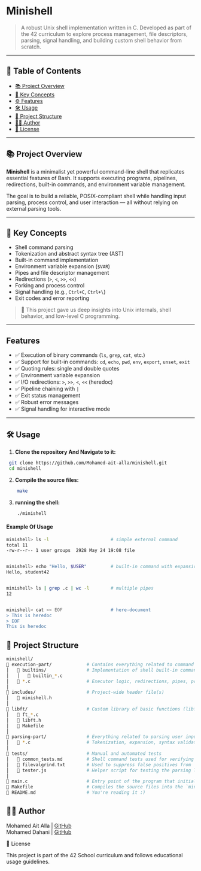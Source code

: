 # Minishell

> A robust Unix shell implementation written in C. Developed as part of the 42 curriculum to explore process management, file descriptors, parsing, signal handling, and building custom shell behavior from scratch.

---

## 📑 Table of Contents

- [📚 Project Overview](#project-overview)
- [🧠 Key Concepts](#key-concepts)
- [⚙️ Features](#features)
- [🛠️ Usage](#usage)
- [📁 Project Structure](#project-structure)
- [🧑‍💻 Author](#author)
- [📜 License](#license)

---

## 📚 Project Overview

**Minishell** is a minimalist yet powerful command-line shell that replicates essential features of Bash. It supports executing programs, pipelines, redirections, built-in commands, and environment variable management.

The goal is to build a reliable, POSIX-compliant shell while handling input parsing, process control, and user interaction — all without relying on external parsing tools.

---

## 🧠 Key Concepts

- Shell command parsing
- Tokenization and abstract syntax tree (AST)
- Built-in command implementation
- Environment variable expansion (`$VAR`)
- Pipes and file descriptor management
- Redirections (`>`, `<`, `>>`, `<<`)
- Forking and process control
- Signal handling (e.g., `Ctrl+C`, `Ctrl+\`)
- Exit codes and error reporting

> 🧩 This project gave us deep insights into Unix internals, shell behavior, and low-level C programming.

---

##  Features

- ✅ Execution of binary commands (`ls`, `grep`, `cat`, etc.)
- ✅ Support for built-in commands: `cd`, `echo`, `pwd`, `env`, `export`, `unset`, `exit`
- ✅ Quoting rules: single and double quotes
- ✅ Environment variable expansion
- ✅ I/O redirections: `>`, `>>`, `<`, `<<` (heredoc)
- ✅ Pipeline chaining with `|`
- ✅ Exit status management
- ✅ Robust error messages
- ✅ Signal handling for interactive mode

---

## 🛠️ Usage

1. **Clone the repository And Navigate to it:**

```bash
 git clone https://github.com/Mohamed-ait-alla/minishell.git
 cd minishell
```

2. **Compile the source files:**
```bash
	make
```

3. **running the shell:**
```bash
	./minishell
```

#### Example Of Usage

```bash
minishell> ls -l                       # simple external command
total 11
-rw-r--r-- 1 user groups  2928 May 24 19:08 file


minishell> echo "Hello, $USER"         # built-in command with expansion
Hello, student42


minishell> ls | grep .c | wc -l        # multiple pipes
12


minishell> cat << EOF                  # here-document
> This is heredoc
> EOF
This is heredoc

```

## 📁 Project Structure
```bash
minishell/
📁 execution-part/             # Contains everything related to command execution
│   📁 builtins/               # Implementation of shell built-in commands (cd, echo, etc.)
│   │   📄 builtin_*.c
│   📄 *.c                     # Executor logic, redirections, pipes, process handling
│
📁 includes/                   # Project-wide header file(s)
│   📄 minishell.h
│
📁 libft/                      # Custom library of basic functions (libft)
│   📄 ft_*.c
│   📄 libft.h
│   📄 Makefile
│
📁 parsing-part/               # Everything related to parsing user input
│   📄 *.c                     # Tokenization, expansion, syntax validation
│
📁 tests/                      # Manual and automated tests
│   📄 common_tests.md         # Shell command tests used for verifying behavior
│   📄 filevalgrind.txt        # Used to suppress false positives from `readline` leaks
│   📄 tester.js               # Helper script for testing the parsing logic
│
📄 main.c                      # Entry point of the program that initializes and runs the shell  
📄 Makefile                    # Compiles the source files into the `minishell` binary  
📄 README.md                   # You're reading it :)

 ```

## 🧑‍💻 Author

Mohamed Ait Alla | [GitHub](https://github.com/Mohamed-ait-alla)
<br>
Mohamed Dahani   | [GitHub](https://github.com/dahani-dev)

📜 License

This project is part of the 42 School curriculum and follows educational usage guidelines.
